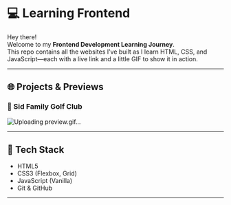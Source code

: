 # 💻 Learning Frontend

Hey there!  
Welcome to my **Frontend Development Learning Journey**.  
This repo contains all the websites I’ve built as I learn HTML, CSS, and JavaScript—each with a live link and a little GIF to show it in action.

---

## 🌐 Projects & Previews

### 📍 Sid Family Golf Club


![Uploading preview.gif…]()

---

## 🧠 Tech Stack

- HTML5
- CSS3 (Flexbox, Grid)
- JavaScript (Vanilla)
- Git & GitHub

---
